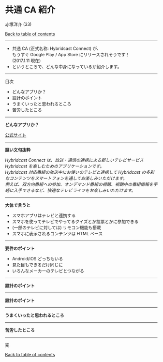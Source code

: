 共通 CA 紹介
=======================

赤塚洋介 (33)

>>>

[Back to table of contents](./index.html)

---

* 共通 CA (正式名称: Hybridcast Connect) が、<br>
もうすぐ Google Play / App Store にリリースされそうです！<br>
(2017.1.11 現在)
* というところで、どんな中身になっているか紹介します。

---

目次

* どんなアプリか？
* 設計のポイント
* うまくいったと思われるところ
* 苦労したところ

---

**どんなアプリか？**

[公式サイト](https://hybridcast.access-company.com/) <!-- .element: class="fragment" data-fragment-index="1" -->

---

**謳い文句抜粋**

*Hybridcast Connect は、放送・通信の連携による新しいテレビサービス Hybridcast を楽しむためのアプリケーションです。<br>
Hybridcast 対応番組の放送中にお使いのテレビと連携して Hybridcast の多彩なコンテンツをスマートフォンを通してお楽しみいただけます。<br>
例えば、双方向番組への参加、オンデマンド番組の視聴、視聴中の番組情報を手軽に入手できるなど、快適なテレビライフをお楽しみいただけます。*

---

**大体で言うと**

* スマホアプリはテレビと連携する
* スマホを使ってテレビでやってるクイズとか投票とかに参加できる
* (一部のテレビに対しては) リモコン機能も搭載
* スマホに表示されるコンテンツは HTML ベース

---

**要件のポイント**

* Android/iOS どっちもいる
* 見た目もできるだけ同じに
* いろんなメーカーのテレビとつながる 

---

**設計のポイント**

---

**設計のポイント**

---

**うまくいったと思われるところ**

---

**苦労したところ**

---

完

>>>

[Back to table of contents](./index.html)
